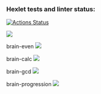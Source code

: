 ### Hexlet tests and linter status:
[![Actions Status](https://github.com/sadnst/frontend-project-44/workflows/hexlet-check/badge.svg)](https://github.com/sadnst/frontend-project-44/actions)

<a href="https://codeclimate.com/github/sadnst/frontend-project-44/maintainability"><img src="https://api.codeclimate.com/v1/badges/840d659aa2c907bf0a93/maintainability" /></a>

brain-even
<a href="https://asciinema.org/a/522314" target="_blank"><img src="https://asciinema.org/a/522314.svg" /></a>

brain-calc
<a href="https://asciinema.org/a/522315" target="_blank"><img src="https://asciinema.org/a/522315.svg" /></a>

brain-gcd
<a href="https://asciinema.org/a/522318" target="_blank"><img src="https://asciinema.org/a/522318.svg" /></a>

brain-progression
<a href="https://asciinema.org/a/522385" target="_blank"><img src="https://asciinema.org/a/522385.svg" /></a>